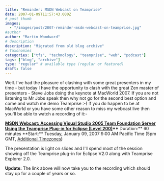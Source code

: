 ```yaml
---
title: "Reminder: MSDN Webcast on Teamprise"
date: 2007-01-09T11:57:43.000Z
# post thumb
images:
  - "/images/post/2007-reminder-msdn-webcast-on-teamprise.jpg"
#author
author: "Martin Woodward"
# description
description: "Migrated from old blog archive"
# Taxonomies
categories: ["tfs", "technology", "teamprise", "web", "podcast"]
tags: ["blog", "archive"]
type: "regular" # available type (regular or featured)
draft: false
---
```


Well. I've had the pleasure of clashing with some great presenters in my time - but today I have the opportunity to clash with the great Zen master of presenters - Steve Jobs doing the keynote at MacWorld 2007. If you are not listening to Mr Jobs speak then why not go for the second best option and come and watch me demo Teamprise :-) If you do happen to be at MacWorld or you have some other reason to miss my webcast live then you'll be able to watch a recording of it:-

**[MSDN Webcast: Accessing Visual Studio 2005 Team Foundation Server Using the Teamprise Plug-in for Eclipse (Level 200)](http://msevents.microsoft.com/CUI/EventDetail.aspx?EventID=1032320652&Culture=en-US)\*\***
Duration:** 60 minutes
**Start:\*\* Tuesday, January 09, 2007 9:00 AM Pacific Time (5pm GMT, [Additional Timezones](http://www.timeanddate.com/worldclock/fixedtime.html?day=9&month=1&year=2007&hour=9&min=0&sec=0&p1=234))

The presentation is light on slides and I'll spend most of the session showing off the Teamprise plug-in for Eclipse V2.0 along with Teamprise Explorer 2.0.

**Update:** The link above will now take you to the recording which should stay up for a couple of years or so.

